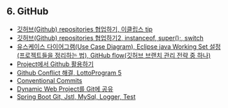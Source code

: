 ## 6. GitHub
- [깃허브(Github) repositories 협업하기, 이클립스 tip](https://github.com/LeeKangHo1/My-Java-Study/blob/main/6.%20GitHub/2024.06.25%20%EA%B9%83%ED%97%88%EB%B8%8C(Github)%20repositories%20%ED%98%91%EC%97%85%ED%95%98%EA%B8%B0%2C%20%EC%9D%B4%ED%81%B4%EB%A6%BD%EC%8A%A4%20tip.md)
- [깃허브(Github) repositories 협업하기2, instanceof, super();, switch](https://github.com/LeeKangHo1/My-Java-Study/blob/main/6.%20GitHub/2024.06.26%20%EA%B9%83%ED%97%88%EB%B8%8C(Github)%20repositories%20%ED%98%91%EC%97%85%ED%95%98%EA%B8%B02%2C%20instanceof%2C%20super()%3B%2C%20switch.md)
- [유스케이스 다이어그램(Use Case Diagram), Eclipse java Working Set 설정(프로젝트들을 정리하는 법), GitHub flow(깃허브 브랜치 관리 전략 중 하나)](https://github.com/LeeKangHo1/My-Java-Study/blob/main/6.%20GitHub/2024.07.01%20%EC%9C%A0%EC%8A%A4%EC%BC%80%EC%9D%B4%EC%8A%A4%20%EB%8B%A4%EC%9D%B4%EC%96%B4%EA%B7%B8%EB%9E%A8(Use%20Case%20Diagram)%2C%20Eclipse%20java%20Working%20Set%20%EC%84%A4%EC%A0%95(%ED%94%84%EB%A1%9C%EC%A0%9D%ED%8A%B8%EB%93%A4%EC%9D%84%20%EC%A0%95%EB%A6%AC%ED%95%98%EB%8A%94%20%EB%B2%95)%2C%20GitHub%20flow(%EA%B9%83%ED%97%88%EB%B8%8C%20%EB%B8%8C%EB%9E%9C%EC%B9%98%20%EA%B4%80%EB%A6%AC%20%EC%A0%84%EB%9E%B5%20%EC%A4%91%20%ED%95%98%EB%82%98).md)
- [Project에서 Github 활용하기](https://github.com/LeeKangHo1/My-Java-Study/blob/main/6.%20GitHub/2024.07.26%20Project%EC%97%90%EC%84%9C%20Github%20%ED%99%9C%EC%9A%A9%ED%95%98%EA%B8%B0.md)
- [Github Conflict 해결, LottoProgram 5](https://github.com/LeeKangHo1/My-Java-Study/blob/main/6.%20GitHub/2024.08.02%20Github%20Conflict%20%ED%95%B4%EA%B2%B0%2C%20LottoProgram%205.md)
- [Conventional Commits](https://github.com/LeeKangHo1/My-Java-Study/blob/main/6.%20GitHub/2024.08.22%20Conventional%20Commits.md)
- [Dynamic Web Project를 Git에 공유](https://github.com/LeeKangHo1/My-Java-Study/blob/main/6.%20GitHub/2024.10.01%20Dynamic%20Web%20Project%EB%A5%BC%20Git%EC%97%90%20%EA%B3%B5%EC%9C%A0.md)
- [Spring Boot Git, Jstl, MySql, Logger, Test](https://github.com/LeeKangHo1/My-Java-Study/blob/main/6.%20GitHub/2024.10.23%20Spring%20Boot%20Git%2C%20Jstl%2C%20MySql%2C%20Logger%2C%20Test.md)
